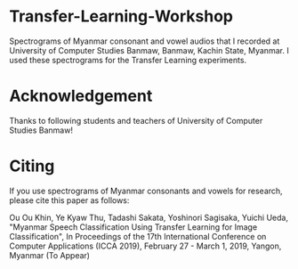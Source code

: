 # Transfer-Learning-Workshop
Spectrograms of Myanmar consonant and vowel audios that I recorded at University of Computer Studies Banmaw, Banmaw, Kachin State, Myanmar. I used these spectrograms for the Transfer Learning experiments.  

# Acknowledgement

Thanks to following students and teachers of University of Computer Studies Banmaw!  



# Citing

If you use spectrograms of Myanmar consonants and vowels for research, please cite this paper as follows:

Ou Ou Khin, Ye Kyaw Thu, Tadashi Sakata, Yoshinori Sagisaka, Yuichi Ueda, "Myanmar Speech Classification
Using Transfer Learning for Image Classification", In Proceedings of the 17th International Conference on Computer Applications (ICCA 2019), February 27 - March 1, 2019, Yangon, Myanmar (To Appear)

